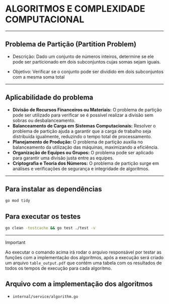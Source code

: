 # ALGORITMOS E COMPLEXIDADE COMPUTACIONAL

<hr />

## Problema de Partição (Partition Problem)
- Descrição: Dado um conjunto de números inteiros, determine se ele pode ser
particionado em dois subconjuntos cujas somas sejam iguais.

- Objetivo: Verificar se o conjunto pode ser dividido em dois subconjuntos com a
mesma soma total

<hr />

## Aplicabilidade do problema
 - **Divisão de Recursos Financeiros ou Materiais:** O problema de partição pode ser utilizado para verificar se é possível realizar a divisão sem sobras ou desbalanceamento.
 - **Balanceamento de Carga em Sistemas Computacionais:** Resolver o problema de partição ajuda a garantir que a carga de trabalho seja distribuída igualmente, reduzindo o tempo total de processamento.
 - **Planejamento de Produção:** O problema de partição auxilia no balanceamento da utilização das máquinas, maximizando a eficiência.
 - **Organização de Equipes ou Grupos:** O problema pode ser aplicado para garantir uma divisão justa entre as equipes.
 - **Criptografia e Teoria dos Números:** O problema de partição surge em análises e verificações de segurança e integridade de algoritmos.

<hr />

## Para instalar as dependências
 ```bash
go mod tidy
 ```

## Para executar os testes
```bash
go clean -testcache && go test ./test -v
```

<hr />

> [!IMPORTANT]  
> Ao executar o comando acima irá rodar o arquivo responsável por testar as funções com a implementação dos algoritmos, após a execução será criado um arquivo `table_output.pdf` que contém uma tabela com os resultados de todos os tempos de execução para cada algoritmo.

## Arquivo com a implementação dos algoritmos 
 - `internal/service/algorithm.go`

